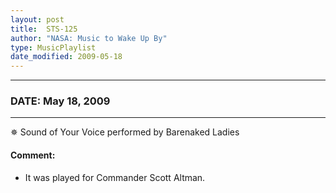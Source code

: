 ```yaml
---
layout: post
title:  STS-125
author: "NASA: Music to Wake Up By"
type: MusicPlaylist
date_modified: 2009-05-18
---
```


----
### DATE: May 18, 2009
----
✵ Sound of Your Voice performed by Barenaked Ladies

#### Comment:
* It was played for Commander  Scott Altman.
